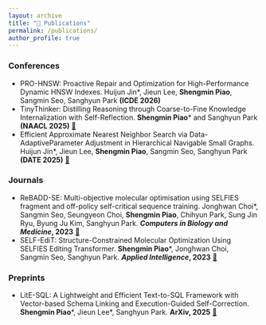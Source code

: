 ```yaml
---
layout: archive
title: "📝 Publications"
permalink: /publications/
author_profile: true
---
```


### Conferences
* PRO-HNSW: Proactive Repair and Optimization for High-Performance Dynamic HNSW Indexes. Huijun Jin*, Jieun Lee, **Shengmin Piao**, Sangmin Seo, Sanghyun Park **(ICDE 2026)**
* TinyThinker: Distilling Reasoning through Coarse-to-Fine Knowledge Internalization with Self-Reflection. **Shengmin Piao*** and Sanghyun Park **(NAACL 2025)** [📖](https://aclanthology.org/2025.naacl-long.309)
* Efficient Approximate Nearest Neighbor Search via Data-AdaptiveParameter Adjustment in Hierarchical Navigable Small Graphs. Huijun Jin*, Jieun Lee, **Shengmin Piao**, Sangmin Seo, Sanghyun Park **(DATE 2025)** [📖](https://ieeexplore.ieee.org/document/10992903)

  
### Journals
* ReBADD-SE: Multi-objective molecular optimisation using SELFIES fragment and off-policy self-critical sequence training. Jonghwan Choi*, Sangmin Seo, Seungyeon Choi, **Shengmin Piao**, Chihyun Park, Sung Jin Ryu, Byung Ju Kim, Sanghyun Park. **_Computers in Biology and Medicine_, 2023** [📖](https://www.sciencedirect.com/science/article/pii/S0010482523001865)
* SELF-EdiT: Structure-Constrained Molecular Optimization Using SELFIES Editing Transformer. **Shengmin Piao***, Jonghwan Choi, Sangmin Seo, Sanghyun Park. **_Applied Intelligence_, 2023** [📖](https://link.springer.com/article/10.1007/s10489-023-04915-8)


### Preprints
* LitE-SQL: A Lightweight and Efficient Text-to-SQL Framework with Vector-based Schema Linking and Execution-Guided Self-Correction. **Shengmin Piao***, Jieun Lee*, Sanghyun Park. **ArXiv, 2025** [📖](https://arxiv.org/abs/2510.09014)
